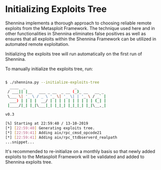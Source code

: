 # Initializing Exploits Tree

Shennina implements a thorough approach to choosing reliable remote exploits from the Metasploit Framework. The technique used here and in other functionalities in Shennina eliminates false positives as well as ensures that all exploits within the Shennina Framework can be utilized in automated remote exploitation.

Initializing the exploits tree will run automatically on the first run of Shennina.


To manually initialize the exploits tree, run:

```bash

$ ./shennina.py --initialize-exploits-tree
  ____  _                      _
 / ___|| |__   ___ _ __  _ __ (_)_ __   __ _
 \___ \| '_ \ / _ \ '_ \| '_ \| | '_ \ / _` |
  ___) | | | |  __/ | | | | | | | | | | (_| |
 |____/|_| |_|\___|_| |_|_| |_|_|_| |_|\__,_|

v0.3

[%] Starting at 22:59:40 / 13-10-2019
[*] [22:59:40] Generating exploits tree.
[*] [22:59:41] Adding aix/rpc_cmsd_opcode21
[*] [22:59:41] Adding aix/rpc_ttdbserverd_realpath
...snippet...
```


It's recommended to re-initialize on a monthly basis so that newly added exploits to the Metasploit Framework will be validated and added to Shennina exploits tree.
